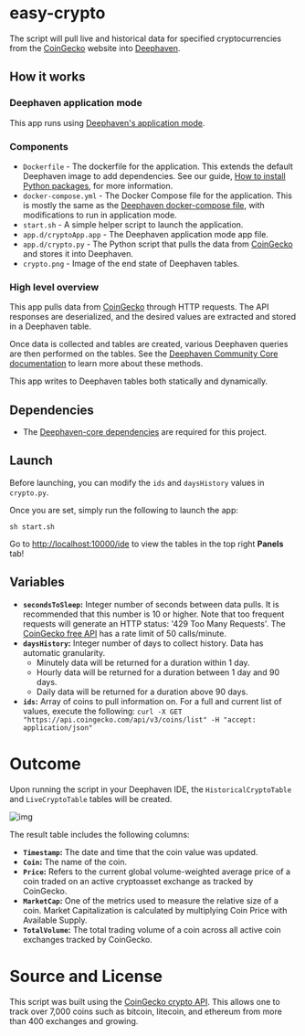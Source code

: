 # easy-crypto

The script will pull live and historical data for specified cryptocurrencies from the [CoinGecko](https://www.coingecko.com/) website into [Deephaven](https://github.com/deephaven/deephaven-core).


## How it works

### Deephaven application mode

This app runs using [Deephaven's application mode](https://deephaven.io/core/docs/how-to-guides/app-mode/).

### Components
* `Dockerfile` - The dockerfile for the application. This extends the default Deephaven image to add dependencies. See our guide, [How to install Python packages](https://deephaven.io/core/docs/how-to-guides/install-python-packages/#add-packages-to-a-custom-docker-image), for more information.
* `docker-compose.yml` - The Docker Compose file for the application. This is mostly the same as the [Deephaven docker-compose file](https://raw.githubusercontent.com/deephaven/deephaven-core/main/containers/python-examples/docker-compose.yml), with modifications to run in application mode.
* `start.sh` - A simple helper script to launch the application.
* `app.d/cryptoApp.app` - The Deephaven application mode app file.
* `app.d/crypto.py` - The Python script that pulls the data from [CoinGecko](https://www.coingecko.com/) and stores it into Deephaven.
* `crypto.png` - Image of the end state of Deephaven tables.


### High level overview

This app pulls data from [CoinGecko](https://www.coingecko.com/) through HTTP requests. The API responses are deserialized, and the desired values are extracted and stored in a Deephaven table.

Once data is collected and tables are created, various Deephaven queries are then performed on the tables. See the [Deephaven Community Core documentation](https://deephaven.io/core/docs/) to learn more about these methods.

This app writes to Deephaven tables both statically and dynamically.

## Dependencies

* The [Deephaven-core dependencies](https://github.com/deephaven/deephaven-core#required-dependencies) are required for this project.

## Launch

Before launching, you can modify the `ids` and `daysHistory` values in `crypto.py`.

Once you are set, simply run the following to launch the app:

```
sh start.sh
```

Go to [http://localhost:10000/ide](http://localhost:10000/ide) to view the tables in the top right **Panels** tab!

## Variables
- **`secondsToSleep`:** Integer number of seconds between data pulls.  It is recommended that this number is 10 or higher. Note that too frequent requests will generate an HTTP status: '429 Too Many Requests'. The [CoinGecko free API](https://www.coingecko.com/en/api/documentation) has a rate limit of 50 calls/minute.
- **`daysHistory`:** Integer number of days to collect history. Data has automatic granularity.
   - Minutely data will be returned for a duration within 1 day.
   - Hourly data will be returned for a duration between 1 day and 90 days.
   - Daily data will be returned for a duration above 90 days.
- **`ids`:** Array of coins to pull information on. For a full and current list of values, execute the following: `curl -X GET "https://api.coingecko.com/api/v3/coins/list" -H "accept: application/json"`

# Outcome

Upon running the script in your Deephaven IDE, the `HistoricalCryptoTable` and `LiveCryptoTable` tables will be created.  


![img](./crypto1.png)

The result table includes the following columns:

- **`Timestamp`:** The date and time that the coin value was updated.
- **`Coin`:** The name of the coin.
- **`Price`:** Refers to the current global volume-weighted average price of a coin traded on an active cryptoasset exchange as tracked by CoinGecko.
- **`MarketCap`:** One of the metrics used to measure the relative size of a coin. Market Capitalization is calculated by multiplying Coin Price with Available Supply.
- **`TotalVolume`:** The total trading volume of a coin across all active coin exchanges tracked by CoinGecko.


# Source and License

This script was built using the [CoinGecko crypto API](https://www.coingecko.com/).  This allows one to track over 7,000 coins such as bitcoin, litecoin, and ethereum from more than 400 exchanges and growing.
